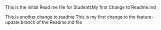 This is the initial Read me file for StudentsMy
first
Change
to
Readme.md

This
is
another
change
to
readme
This
is
my
first
change
to
the
feature-update
branch
of
the
Readme.md
file
